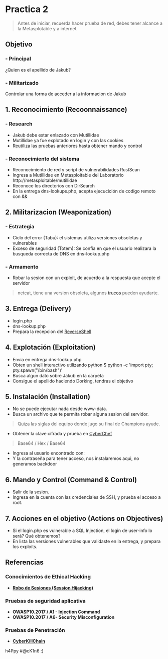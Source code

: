 # Practica 2 

> Antes de iniciar, recuerda hacer prueba de red, debes tener alcance a la Metasplotable y a internet

## Objetivo
### - Principal
¿Quien es el apellido de Jakub?
### - Militarizado
Controlar una forma de acceder a la informacion de Jakub

## 1. Reconocimiento (Recoonnaissance)
### - Research
- Jakub debe estar enlazado con Mutillidae
- Mutillidae ya fue explotado en login y con las cookies
- Reutiliza las pruebas anteriores hasta obtener mando y control
### - Reconocimiento del sistema
- Reconocimiento de red y script de vulnerabilidades RustScan
- Ingresa a Mutillidae en Metasploitable del Laboratorio http://metasploitable/mutillidae
- Reconoce los directorios con DirSearch
- En la entrega dns-lookups.php, acepta ejecucición de codigo remoto con &&

## 2. Militarizacion (Weaponization)
### - Estrategia
- Ciclo del error (Tabu): el sistemas utiliza versiones obsoletas y vulnerables
- Exceso de seguridad (Totem):  Se confia en que el usuario realizara la busqueda correcta de DNS en dns-lookup.php
	
### - Armamento 
- Robar la sesion con un exploit, de acuerdo a la respuesta que acepte el servidor
> netcat, tiene una version obsoleta, algunos [trucos](https://github.com/heanczko311299/githack/blob/main/Trucos/ReverseShell/README.md) pueden ayudarte.

## 3. Entrega (Delivery)
- login.php
- dns-lookup.php
- Prepara la recepcion del [ReverseShell](https://github.com/heanczko311299/githack/blob/main/Trucos/ReverseShell/README.md)
		
## 4. Explotación (Exploitation)
- Envia en entrega dns-lookup.php
- Obten un shell interactivo utilizando python
	$ python -c 'import pty; pty.spawn("/bin/bash")'
- Busca algun dato sobre Jakub en la carpeta
- Consigue el apellido haciendo Dorking, tendras el objetivo
	
## 5. Instalación (Installation)
- No se puede ejecutar nada desde www-data.
- Busca un archivo que te permita robar alguna sesion del servidor.
> Quiza las siglas del equipo donde jugo su final de Champions ayude.
- Obtener la clave cifrada y prueba en [CyberChef](https://gchq.github.io/CyberChef/)
> Base64 / Hex / Base64
- Ingresa al usuario encontrado con:
- Y la contraseña para tener acceso, nos instalaremos aqui, no generamos backdoor
	
## 6. Mando y Control (Command & Control)
- Salir de la sesion.
- Ingresa en la cuenta con las credenciales de SSH, y prueba el acceso a root.
		
## 7. Acciones en el objetivo (Actions on Objectives)
- Si el login.php es vulnerable a SQL Injection, el login de user-info lo será? Qué obtenemos?
- En lista las versiones vulnerables que validaste en la entrega, y prepara los exploits.

## Referencias

### Conocimientos de Ethical Hacking
* **[Robo de Sesiones (Session Hijacking)](https://github.com/heanczko311299/CEH/blob/main/11/README.md)**

### Pruebas de seguridad aplicativa 
* **OWASP10.2017 / A1 - Injection Command** 
* **OWASP10.2017 / A6- Security Misconfiguration**

### Pruebas de Penetración
* **[CyberKillChain](https://github.com/heanczko311299/githack/tree/main/Metodologias/CyberKillChain/README.md)**

h4Ppy #@cK1n6 :)
